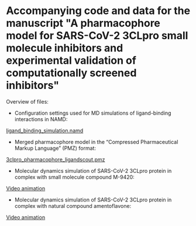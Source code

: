 # Accompanying code and data for the manuscript "A pharmacophore model for SARS-CoV-2 3CLpro small molecule inhibitors and experimental validation of computationally screened inhibitors"


Overview of files:

- Configuration settings used for MD simulations of ligand-binding interactions in NAMD:

[ligand_binding_simulation.namd](ligand_binding_simulation.namd)

- Merged pharmacophore model in the “Compressed Pharmaceutical Markup Language” (PMZ) format:

[3clpro_pharmacophore_ligandscout.pmz](3clpro_pharmacophore_ligandscout.pmz)

- Molecular dynamics simulation of SARS-CoV-2 3CLpro protein in complex with small molecule compound M-9420: 

[Video animation](https://youtu.be/XgBIvR_TQ-s)

- Molecular dynamics simulation of SARS-CoV-2 3CLpro protein in complex with natural compound amentoflavone:

[Video animation](https://youtu.be/d_PSBpummo8)



